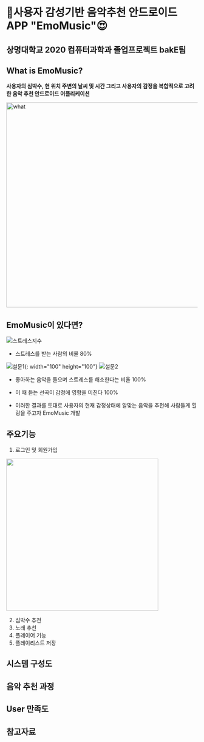 # 🎵사용자 감성기반 음악추천 안드로이드 APP "EmoMusic"😍
## 상명대학교 2020 컴퓨터과학과 졸업프로젝트 bakE팀<br>

## What is EmoMusic?
**사용자의 심박수, 현 위치 주변의 날씨 및 시간 그리고 사용자의 감정을 복합적으로 고려한 음악 추천 안드로이드 어플리케이션**

<img width="539" alt="what" src="https://user-images.githubusercontent.com/18053479/101611626-168a7e80-3a4d-11eb-8b2d-6a94185260b5.PNG">

## EmoMusic이 있다면?

![스트레스지수](https://user-images.githubusercontent.com/18053479/101713774-abd45400-3adb-11eb-8ebf-5d7ff5b00127.png)

* 스트레스를 받는 사람의 비율 80%


![설문1](https://user-images.githubusercontent.com/18053479/101714136-4765c480-3adc-11eb-9638-eb4a44263bbc.png){: width="100" height="100"}
![설문2](https://user-images.githubusercontent.com/18053479/101714140-47fe5b00-3adc-11eb-9bca-8f1f345b7f4f.png)


* 좋아하는 음악을 들으며 스트레스를 해소한다는 비율 100%

* 이 때 듣는 선곡이 감정에 영향을 미친다 100%

* 이러한 결과를 토대로 사용자의 현재 감정상태에 알맞는 음악을 추천해 사람들게 힐링을 주고자 EmoMusic 개발


## 주요기능
1. 로그인 및 회원가입

<img src="https://user-images.githubusercontent.com/18053479/101714809-a8da6300-3add-11eb-9cda-6e53d357ac5b.png" width="400">

2. 심박수 추천
3. 노래 추천
4. 플레이어 기능
5. 플레이리스트 저장


## 시스템 구성도

## 음악 추천 과정

## User 만족도

## 참고자료

